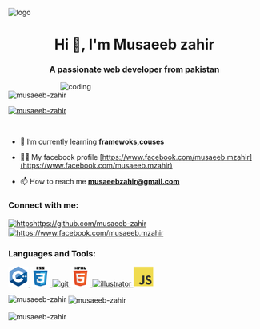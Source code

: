 ![logo](https://github.com/Musaeeb-Zahir/Musaeeb-zahir/blob/main/linkedin-banner.png)
<h1 align="center">Hi 👋, I'm Musaeeb zahir</h1>
<h3 align="center">A passionate web developer from pakistan</h3>
<img align="right"alt="coding" width="400" src="https://user-image.githubusercontent.com/55389276/140866485-8fb1c876-9a8f-4d6a-98dc-08c4981eaf70.gif">
<p align="left"> <img src="https://komarev.com/ghpvc/?username=musaeeb-zahir&label=Profile%20views&color=0e75b6&style=flat" alt="musaeeb-zahir" /> </p>

<p align="left"> <a href="https://github.com/ryo-ma/github-profile-trophy"><img src="https://github-profile-trophy.vercel.app/?username=musaeeb-zahir" alt="musaeeb-zahir" /></a> </p>

<p align="left"> <a href="https://twitter.com/" target="blank"><img src="https://img.shields.io/twitter/follow/?logo=twitter&style=for-the-badge" alt="" /></a> </p>

- 🌱 I’m currently learning **framewoks,couses**

- 👨‍💻 My facebook profile [https://www.facebook.com/musaeeb.mzahir](https://www.facebook.com/musaeeb.mzahir)

- 📫 How to reach me **musaeebzahir@gmail.com**

<h3 align="left">Connect with me:</h3>
<p align="left">
<a href="https://linkedin.com/in/httpshttps://github.com/musaeeb-zahir" target="blank"><img align="center" src="https://raw.githubusercontent.com/rahuldkjain/github-profile-readme-generator/master/src/images/icons/Social/linked-in-alt.svg" alt="httpshttps://github.com/musaeeb-zahir" height="30" width="40" /></a>
<a href="https://fb.com/https://www.facebook.com/musaeeb.mzahir" target="blank"><img align="center" src="https://raw.githubusercontent.com/rahuldkjain/github-profile-readme-generator/master/src/images/icons/Social/facebook.svg" alt="https://www.facebook.com/musaeeb.mzahir" height="30" width="40" /></a>
</p>

<h3 align="left">Languages and Tools:</h3>
<p align="left"> <a href="https://www.w3schools.com/cpp/" target="_blank" rel="noreferrer"> <img src="https://raw.githubusercontent.com/devicons/devicon/master/icons/cplusplus/cplusplus-original.svg" alt="cplusplus" width="40" height="40"/> </a> <a href="https://www.w3schools.com/css/" target="_blank" rel="noreferrer"> <img src="https://raw.githubusercontent.com/devicons/devicon/master/icons/css3/css3-original-wordmark.svg" alt="css3" width="40" height="40"/> </a> <a href="https://git-scm.com/" target="_blank" rel="noreferrer"> <img src="https://www.vectorlogo.zone/logos/git-scm/git-scm-icon.svg" alt="git" width="40" height="40"/> </a> <a href="https://www.w3.org/html/" target="_blank" rel="noreferrer"> <img src="https://raw.githubusercontent.com/devicons/devicon/master/icons/html5/html5-original-wordmark.svg" alt="html5" width="40" height="40"/> </a> <a href="https://www.adobe.com/in/products/illustrator.html" target="_blank" rel="noreferrer"> <img src="https://www.vectorlogo.zone/logos/adobe_illustrator/adobe_illustrator-icon.svg" alt="illustrator" width="40" height="40"/> </a> <a href="https://developer.mozilla.org/en-US/docs/Web/JavaScript" target="_blank" rel="noreferrer"> <img src="https://raw.githubusercontent.com/devicons/devicon/master/icons/javascript/javascript-original.svg" alt="javascript" width="40" height="40"/> </a> </p>

<p><img align="left" src="https://github-readme-stats.vercel.app/api/top-langs?username=musaeeb-zahir&show_icons=true&locale=en&layout=compact" alt="musaeeb-zahir" /></p>

<p>&nbsp;<img align="center" src="https://github-readme-stats.vercel.app/api?username=musaeeb-zahir&show_icons=true&locale=en" alt="musaeeb-zahir" /></p>

<p><img align="center" src="https://github-readme-streak-stats.herokuapp.com/?user=musaeeb-zahir&" alt="musaeeb-zahir" /></p> 
